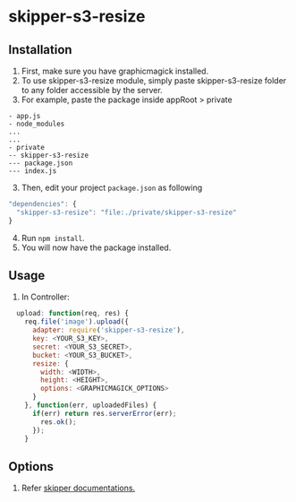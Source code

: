 # skipper-s3-resize
## Installation

1. First, make sure you have graphicmagick installed.
2. To use skipper-s3-resize module, simply paste skipper-s3-resize folder to any folder accessible by the server.
2. For example, paste the package inside appRoot > private
```
- app.js
- node_modules
...
...
- private
-- skipper-s3-resize
--- package.json
--- index.js
```
3. Then, edit your project ``package.json`` as following
```javascript
"dependencies": {
  "skipper-s3-resize": "file:./private/skipper-s3-resize"
}
```
4. Run ``npm install``.
5. You will now have the package installed.

## Usage
1. In Controller:
```javascript
  upload: function(req, res) {
    req.file('image').upload({
      adapter: require('skipper-s3-resize'),
      key: <YOUR_S3_KEY>,
      secret: <YOUR_S3_SECRET>,
      bucket: <YOUR_S3_BUCKET>,
      resize: {
        width: <WIDTH>,
        height: <HEIGHT>,
        options: <GRAPHICMAGICK_OPTIONS>
      }
    }, function(err, uploadedFiles) {
      if(err) return res.serverError(err);
        res.ok();
      });
    }
```

## Options
1. Refer [skipper documentations.](https://github.com/balderdashy/skipper#uploading-files-to-s3)